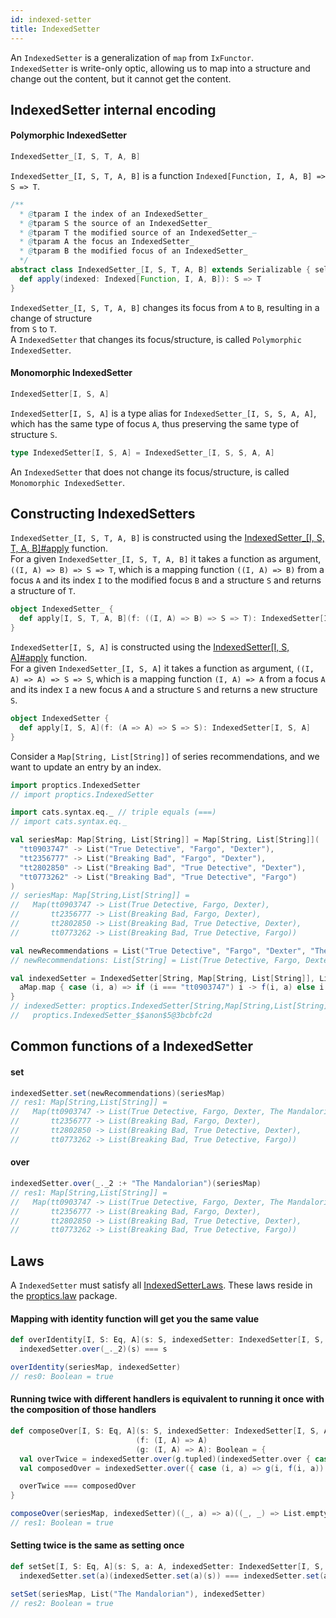 ```yaml
---
id: indexed-setter
title: IndexedSetter
---
```


An `IndexedSetter` is a generalization of `map` from `IxFunctor`.</br>
`IndexedSetter` is write-only optic, allowing us to map into a structure and change out the content, but it cannot get the content.

## IndexedSetter internal encoding

#### Polymorphic IndexedSetter

```scala
IndexedSetter_[I, S, T, A, B]
```

`IndexedSetter_[I, S, T, A, B]` is a function `Indexed[Function, I, A, B] => S => T`.

```scala
/**
  * @tparam I the index of an IndexedSetter_
  * @tparam S the source of an IndexedSetter_
  * @tparam T the modified source of an IndexedSetter_—
  * @tparam A the focus an IndexedSetter_
  * @tparam B the modified focus of an IndexedSetter_
  */
abstract class IndexedSetter_[I, S, T, A, B] extends Serializable { self =>
  def apply(indexed: Indexed[Function, I, A, B]): S => T
}
```

`IndexedSetter_[I, S, T, A, B]` changes its focus from `A` to `B`, resulting in a change of structure</br> from `S` to `T`.</br>
 A `IndexedSetter` that changes its focus/structure, is called `Polymorphic IndexedSetter`.

#### Monomorphic IndexedSetter
    
```scala
IndexedSetter[I, S, A]
```
    
`IndexedSetter[I, S, A]` is a type alias for `IndexedSetter_[I, S, S, A, A]`, which has the same type of focus `A`, thus preserving the same type of structure `S`.

```scala
type IndexedSetter[I, S, A] = IndexedSetter_[I, S, S, A, A]
``` 

An `IndexedSetter` that does not change its focus/structure, is called `Monomorphic IndexedSetter`.

## Constructing IndexedSetters

`IndexedSetter_[I, S, T, A, B]` is constructed using the [IndexedSetter_[I, S, T, A, B]#apply](/Proptics/api/proptics/IndexedSetter_$.html) function.</br>
For a given `IndexedSetter_[I, S, T, A, B]` it takes a function as argument, `((I, A) => B) => S => T`, which is a mapping function `((I, A) => B)` from a focus `A` and its index `I` to the modified focus `B`
and a structure `S` and returns a structure of `T`.

```scala
object IndexedSetter_ {
  def apply[I, S, T, A, B](f: ((I, A) => B) => S => T): IndexedSetter[I, S, T, A, B]
}
```

`IndexedSetter[I, S, A]` is constructed using the [IndexedSetter[I, S, A]#apply](/Proptics/api/proptics/IndexedSetter$.html) function.</br>
For a given `IndexedSetter_[I, S, A]` it takes a function as argument, `((I, A) => A) => S => S`,  which is a mapping function `(I, A) => A` from a focus `A` and its index `I` a new focus `A` and a structure `S` and returns a new structure `S`.

```scala
object IndexedSetter {
  def apply[I, S, A](f: (A => A) => S => S): IndexedSetter[I, S, A]
}
```

Consider a `Map[String, List[String]]` of series recommendations, and we want to update 
an entry by an index.

```scala
import proptics.IndexedSetter
// import proptics.IndexedSetter

import cats.syntax.eq._ // triple equals (===) 
// import cats.syntax.eq._

val seriesMap: Map[String, List[String]] = Map[String, List[String]](
  "tt0903747" -> List("True Detective", "Fargo", "Dexter"),
  "tt2356777" -> List("Breaking Bad", "Fargo", "Dexter"),
  "tt2802850" -> List("Breaking Bad", "True Detective", "Dexter"),
  "tt0773262" -> List("Breaking Bad", "True Detective", "Fargo")
)
// seriesMap: Map[String,List[String]] = 
//   Map(tt0903747 -> List(True Detective, Fargo, Dexter), 
//       tt2356777 -> List(Breaking Bad, Fargo, Dexter), 
//       tt2802850 -> List(Breaking Bad, True Detective, Dexter), 
//       tt0773262 -> List(Breaking Bad, True Detective, Fargo))

val newRecommendations = List("True Detective", "Fargo", "Dexter", "The Mandalorian")
// newRecommendations: List[String] = List(True Detective, Fargo, Dexter, The Mandalorian)

val indexedSetter = IndexedSetter[String, Map[String, List[String]], List[String]] { f => aMap =>
  aMap.map { case (i, a) => if (i === "tt0903747") i -> f(i, a) else i -> a }
}
// indexedSetter: proptics.IndexedSetter[String,Map[String,List[String]],List[String]] = 
//   proptics.IndexedSetter_$$anon$5@3bcbfc2d
```

## Common functions of a IndexedSetter

#### set
```scala
indexedSetter.set(newRecommendations)(seriesMap)
// res1: Map[String,List[String]] = 
//   Map(tt0903747 -> List(True Detective, Fargo, Dexter, The Mandalorian), 
//       tt2356777 -> List(Breaking Bad, Fargo, Dexter), 
//       tt2802850 -> List(Breaking Bad, True Detective, Dexter), 
//       tt0773262 -> List(Breaking Bad, True Detective, Fargo))
```

#### over
```scala
indexedSetter.over(_._2 :+ "The Mandalorian")(seriesMap)
// res1: Map[String,List[String]] = 
//   Map(tt0903747 -> List(True Detective, Fargo, Dexter, The Mandalorian), 
//       tt2356777 -> List(Breaking Bad, Fargo, Dexter), 
//       tt2802850 -> List(Breaking Bad, True Detective, Dexter), 
//       tt0773262 -> List(Breaking Bad, True Detective, Fargo))
```

## Laws

A `IndexedSetter` must satisfy all [IndexedSetterLaws](/Proptics/api/proptics/law/IndexedSetterLaws.html). These laws reside in the [proptics.law](/Proptics/api/proptics/law/index.html) package.

#### Mapping with identity function will get you the same value

```scala
def overIdentity[I, S: Eq, A](s: S, indexedSetter: IndexedSetter[I, S, A]): Boolean =
  indexedSetter.over(_._2)(s) === s

overIdentity(seriesMap, indexedSetter)
// res0: Boolean = true 
```

#### Running twice with different handlers is equivalent to running it once with the composition of those handlers

```scala
def composeOver[I, S: Eq, A](s: S, indexedSetter: IndexedSetter[I, S, A])
                            (f: (I, A) => A)
                            (g: (I, A) => A): Boolean = {
  val overTwice = indexedSetter.over(g.tupled)(indexedSetter.over { case (i, a) => f(i, a) }(s))
  val composedOver = indexedSetter.over({ case (i, a) => g(i, f(i, a)) })(s)

  overTwice === composedOver
}

composeOver(seriesMap, indexedSetter)((_, a) => a)((_, _) => List.empty[String])
// res1: Boolean = true 
```
#### Setting twice is the same as setting once
 
```scala
def setSet[I, S: Eq, A](s: S, a: A, indexedSetter: IndexedSetter[I, S, A]): Boolean =
  indexedSetter.set(a)(indexedSetter.set(a)(s)) === indexedSetter.set(a)(s)

setSet(seriesMap, List("The Mandalorian"), indexedSetter)
// res2: Boolean = true 
```